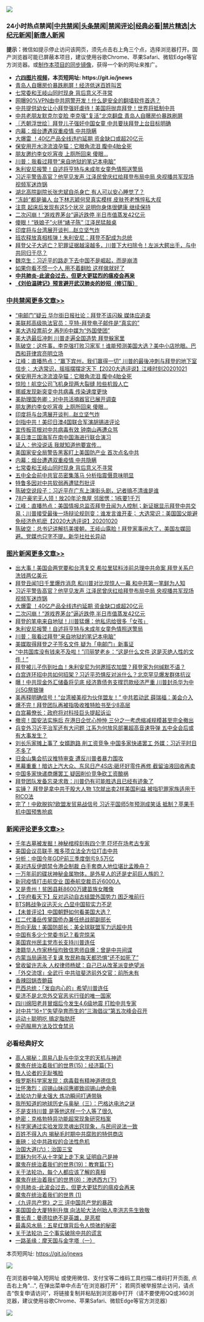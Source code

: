 ![](https://raw.githubusercontent.com/fqnews/bnews/master/64photo/fqnews-qr.jpg)

<div id="tt">
<h3>24小时热点禁闻|<a href="#%E4%B8%AD%E5%85%B1%E7%A6%81%E9%97%BB%E6%9B%B4%E5%A4%9A%E6%96%87%E7%AB%A0">中共禁闻</a>|<a href="#%E5%9B%BE%E7%89%87%E6%96%B0%E9%97%BB%E6%9B%B4%E5%A4%9A%E6%96%87%E7%AB%A0">头条禁闻</a>|<a href="#%E6%96%B0%E9%97%BB%E8%AF%84%E8%AE%BA%E6%9B%B4%E5%A4%9A%E6%96%87%E7%AB%A0">禁闻评论|<a href="#%E5%BF%85%E7%9C%8B%E7%BB%8F%E5%85%B8%E5%A5%BD%E6%96%87">经典必看|<a href="/video.md#%E7%A6%81%E7%89%87%E7%B2%BE%E9%80%89">禁片精选</a>|<a href="https://github.com/fqnews/djy/blob/master/gb/nf1351518.md#1">大纪元新闻</a>|<a href="https://github.com/fqnews/ntdtv/blob/master/gb/prog204.md#1">新唐人新闻</a></h3>
<div><b>提示：</b>微信如提示停止访问该网页，须先点击右上角三个点，选择浏览器打开。国产浏览器可能已屏蔽本项目，建议使用谷歌Chrome、苹果Safari、微软Edge等官方浏览器。或<a href="https://github.com/fqnews/bnews/blob/master/%E5%88%B6%E4%BD%9Cgit%E7%A6%81%E9%97%BB%E9%95%9C%E5%83%8F.md">制作本项目的同步镜像</a>，获得一个新的网址来推广。</div>
<ul>
<li><b><a href="http://d1.bdrive.tk/64.mp4" target="_blank">六四图片视频</a>，本页短网址: https://git.io/jnews</b></li>
<li><a href="/cnnews/20201021/1417378.md">青岛人自曝房价暴跌刷屏！经济低迷百姓叫苦</a></li>
<li><a href="/cbnews/20201021/1417535.md">七常委和王岐山同时现身 背后意义不寻常</a></li>
<li><a href="/cnnews/20201021/1417437.md">网曝90%VPN由中共网警开发！什么是安全的翻墙软件首选？</a></li>
<li><a href="/taiwannews/20201021/1417531.md">中共提供幼女让小拜登强奸虐待！美国将抛弃拜登！世界将抵制中共</a></li>
<li><a href="/cnnews/20201021/1417785.md">中共老朋友默克尔变脸 李克强"复活"北京翻盘 青岛人自曝房价暴跌刷屏</a></li>
<li><a href="/ssgc/20201021/1417404.md">〖兲朝浮世绘〗拜登儿子强奸中国女童 中共要扶拜登上台目标明确</a></li>
<li><a href="/cbnews/20201021/1417611.md">内幕：烟台遭遇双重疫情 中共隐瞒</a></li>
<li><a href="/topimagenews/20201021/1417712.md">大爆雷 ！40亿产品全线违约延期 资金缺口或超20亿元</a></li>
<li><a href="/cbnews/20201021/1417779.md">保安用开水浇流浪孕猫：它眼角流泪 腹中4胎全死</a></li>
<li><a href="/cbnews/20201021/1417737.md">朋友邀约李女吃宵夜 上厕所回来 傻眼…</a></li>
<li><a href="/topimagenews/20201021/1417497.md">川普：我看过拜登“来自地狱的笔记本电脑”</a></li>
<li><a href="/topimagenews/20201021/1417610.md">朱利安尼报警！自述将亨特与未成年女童色情照送警局</a></li>
<li><a href="/topimagenews/20201021/1417880.md">习近平警告高官？他罕见发声 江泽民曾庆红给拜登布局中局 央视播共军现场视频军迷炸锅</a></li>
<li><a href="/cnnews/20201021/1417436.md">湖北高院副院长张忠斌自杀身亡 有人可以安心睡觉了？</a></li>
<li><a href="/yule/20201021/1417604.md">“冻龄”都是骗人 台下林志颖何炅真实模样 皮肤苍老憔悴私大叔</a></li>
<li><a href="/health/20201021/1417434.md">注意 起床后发现有这5个状况 说明你身体很健康 继续保持</a></li>
<li><a href="/topimagenews/20201021/1417699.md">二次闪崩！“游戏界茅台”逼近跌停 半日市值蒸发42亿元</a></li>
<li><a href="/lifebaike/20201021/1417455.md">傻眼！“铁娘子”火拼“婊子陈” 江泽民猛敲桌</a></li>
<li><a href="/cbnews/20201021/1417713.md">印度将与台湾展开谈判…赵立坚气炸</a></li>
<li><a href="/cnnews/20201021/1417650.md">班农释放真相核弹！朱利安尼：拜登不配成为总统</a></li>
<li><a href="/bannedvideo/20201021/1417648.md">拜登父子大逃亡？犯罪证据越滚越多，川普下大扫除令！左派大鳄出手，与中共同归于尽？</a></li>
<li><a href="/baitai/20201021/1417504.md">魏京生：习近平的路走下去中国不是崛起，而是崩溃</a></li>
<li><a href="/lifebaike/20201021/1417739.md">如果你看不惯一个人 用不着翻脸 这样做就好了</a></li>
<li><b><a href="/comments/20200211/1275071.md" target="_blank">中共肺炎-此波会过去，但更大更猛烈的瘟疫会再来</a></b></li>
<li><b><a href="/comments/20200207/1272816.md" target="_blank">《刘伯温碑记》预言避开武汉肺炎的妙招（修订版）</a></b></li>
</ul>
</div>

<div class="catlist">
<h3><a href="/cbnews/" target="_blank">中共禁闻</a><span><a href="/cbnews/" target="_blank" rel="nofollow">更多文章>></a></span></h3>
<ul>
<li><a href="/cbnews/20201022/1417981.md" target="_blank">“电邮门”疑云 华尔街日报社论：拜登不该闪躲 媒体应追查</a></li>
<li><a href="/cbnews/20201022/1417980.md" target="_blank">美联邦高级执法官员：亨特-拜登电子邮件是“真实的”</a></li>
<li><a href="/cbnews/20201022/1417971.md" target="_blank">美大选投票前夕 再列6中媒为“外国使团”</a></li>
<li><a href="/cbnews/20201021/1417885.md" target="_blank">美大选最后冲刺 川普走遍全国造势 拜登躲家里</a></li>
<li><a href="/cbnews/20201021/1417835.md" target="_blank">陈破空：这件事，李克强打败习家军！谁能预测美国大选？美中小店抢眼。巴西和菲律宾亮明立场</a></li>
<li><a href="/cbnews/20201021/1417827.md" target="_blank">江峰：直播热点：“赢下宾州，我们赢得一切” 川普的最後冲刺与拜登的地下室信步； 大选常识，摇摇摆摆定天下【2020大选评说】江峰时刻20201021</a></li>
<li><a href="/cbnews/20201021/1417779.md" target="_blank">保安用开水浇流浪孕猫：它眼角流泪 腹中4胎全死</a></li>
<li><a href="/cbnews/20201021/1417778.md" target="_blank">惊险！航空公司飞机身现两大裂缝 险些机毁人亡</a></li>
<li><a href="/cbnews/20201021/1417675.md" target="_blank">挪威发现新突变中共病毒 传染速度更快</a></li>
<li><a href="/cbnews/20201021/1417754.md" target="_blank">美助理国务卿：对中共活摘器官已展开调查</a></li>
<li><a href="/cbnews/20201021/1417737.md" target="_blank">朋友邀约李女吃宵夜 上厕所回来 傻眼…</a></li>
<li><a href="/cbnews/20201021/1417713.md" target="_blank">印度将与台湾展开谈判…赵立坚气炸</a></li>
<li><a href="/cbnews/20201021/1417677.md" target="_blank">剑指中共！美印日澳4国联合军演胡锡进评论</a></li>
<li><a href="/cbnews/20201021/1417649.md" target="_blank">宣传板蓝根对中共病毒有效 钟南山再遭众骂</a></li>
<li><a href="/cbnews/20201021/1417621.md" target="_blank">美日澳三国海军在南中国海进行联合演习</a></li>
<li><a href="/cbnews/20201021/1417620.md" target="_blank">证人：他没说话 我就知道他要宣传…</a></li>
<li><a href="/cbnews/20201021/1417612.md" target="_blank">美国家安全局警告黑客盯上美国防产业 首次点名中共</a></li>
<li><a href="/cbnews/20201021/1417611.md" target="_blank">内幕：烟台遭遇双重疫情 中共隐瞒</a></li>
<li><a href="/cbnews/20201021/1417535.md" target="_blank">七常委和王岐山同时现身 背后意义不寻常</a></li>
<li><a href="/cbnews/20201021/1417419.md" target="_blank">五中全会前中共官员密集落马 分析指震慑意味明显</a></li>
<li><a href="/cbnews/20201021/1417392.md" target="_blank">特鲁多因对中共软弱再遭猛烈批评</a></li>
<li><a href="/cbnews/20201021/1417363.md" target="_blank">陈破空说段子：习近平在广东上演街头剧，记者搞不清谁是谁</a></li>
<li><a href="/cbnews/20201021/1417353.md" target="_blank">78户豪宅无人领！放20年沦鬼屋 邻居愣：1栋要1千万</a></li>
<li><a href="/cbnews/20201020/1417277.md" target="_blank">江峰：直播热点：美国情报总监否拜登丑闻为人控制；新证据显示拜登中共交易；川普接受最後一场辩论规则变：谁发言谁开麦； 大选常识：美国国父能避免经济危机麽【2020大选评说】20201020</a></li>
<li><a href="/cbnews/20201020/1417273.md" target="_blank">陈破空：总书记讲解抗美援朝，王岐山露脸！拜登家事闹大了，美国左媒回避。党媒也只字不提。新华社社长异动</a></li>

</ul>
</div>
<div class="catlist">
<h3><a href="/topimagenews/" target="_blank">图片新闻</a><span><a href="/topimagenews/" target="_blank" rel="nofollow">更多文章>></a></span></h3>
<ul>
<li><a href="/topimagenews/20201022/1417976.md" target="_blank">出大事！美国会两党要和台湾复交 希拉里猛料涉前总理中共命案 拜登关系户洗钱两亿美元</a></li>
<li><a href="/topimagenews/20201022/1417975.md" target="_blank">拜登丑闻1日千里爆炸消息 和川普对比现惊人一幕 和中共第一笔鲜为人知</a></li>
<li><a href="/topimagenews/20201021/1417880.md" target="_blank">习近平警告高官？他罕见发声 江泽民曾庆红给拜登布局中局 央视播共军现场视频军迷炸锅</a></li>
<li><a href="/topimagenews/20201021/1417712.md" target="_blank">大爆雷 ！40亿产品全线违约延期 资金缺口或超20亿元</a></li>
<li><a href="/topimagenews/20201021/1417699.md" target="_blank">二次闪崩！“游戏界茅台”逼近跌停 半日市值蒸发42亿元</a></li>
<li><a href="/topimagenews/20201021/1417698.md" target="_blank">拜登的笔电来自地狱！川普猛爆：他私讯给很多「女孩」</a></li>
<li><a href="/topimagenews/20201021/1417610.md" target="_blank">朱利安尼报警！自述将亨特与未成年女童色情照送警局</a></li>
<li><a href="/topimagenews/20201021/1417497.md" target="_blank">川普：我看过拜登“来自地狱的笔记本电脑”</a></li>
<li><a href="/topimagenews/20201021/1417337.md" target="_blank">美媒取得拜登之子签名文件 疑为「电邮门」新事证</a></li>
<li><a href="/topimagenews/20201021/1417317.md" target="_blank">“中共国库没有钱来不及啦！”闫丽梦老乡：“这是什么文件 这是灭绝人性的文件！”</a></li>
<li><a href="/topimagenews/20201020/1417287.md" target="_blank">拜登被儿子伤到吐血！朱利安尼为何邀班农加盟？拜登家为何缄默不语？</a></li>
<li><a href="/topimagenews/20201020/1417278.md" target="_blank">白宫连环招中共如何招架？习近平恐惧反对派什么？北京罕见爆发群体抗议</a></li>
<li><a href="/topimagenews/20201020/1417170.md" target="_blank">曝！中共现金外汇储备将见底 经济靠债务支撑罚款经济严重 川普封杀华为中兴5G祭银弹</a></li>
<li><a href="/topimagenews/20201020/1417081.md" target="_blank">美再释明确信号！“台湾被美视为伙伴盟友！” 中共若动武 薛瑞福：美会介入</a></li>
<li><a href="/topimagenews/20201020/1417080.md" target="_blank">爆不完！拜登团队再被指吸收推特脸书至少8高层</a></li>
<li><a href="/topimagenews/20201020/1417055.md" target="_blank">白宫幕僚长：政府将对科技巨头提起诉讼</a></li>
<li><a href="/topimagenews/20201020/1416970.md" target="_blank">撤资！国安法实施后 在港日企忧心忡忡 三分之一考虑缩减规模甚至完全撤出</a></li>
<li><a href="/topimagenews/20201019/1416583.md" target="_blank">兵变外习近平治军还有大问题 江系为何放风部署超高音速导弹 五中全会后或有大事发生？</a></li>
<li><a href="/topimagenews/20201019/1416519.md" target="_blank">刘长乐家摊上事了 女婿跑路 削工资竞争 中国多家快递罢工 外媒：习近平时日不多了</a></li>
<li><a href="/topimagenews/20201019/1416451.md" target="_blank">旧金山集会抗议推特审查 遭反川普者暴力围攻</a></li>
<li><a href="/topimagenews/20201019/1416445.md" target="_blank">黑幕重重！暗访上汽大众、东风日产4S店:砸坏好零件再修 截留油液回收再卖</a></li>
<li><a href="/topimagenews/20201018/1416200.md" target="_blank">中国多家快递商爆罢工 疑因削价竞争砍工资酿祸</a></li>
<li><a href="/topimagenews/20201018/1416181.md" target="_blank">拜登团队发备忘录求救：川普仍有可能胜选且已经有迹象了</a></li>
<li><a href="/topimagenews/20201018/1416174.md" target="_blank">实锤？ 拜登是拿中共干股大人物 1次就出卖2样美国利益 被指犯罪家族适用于RICO法</a></li>
<li><a href="/topimagenews/20201018/1416121.md" target="_blank">完了！中欧脱钩?欧盟发贸易战信号 习近平国师5年预测成笑话 抵制？苹果手机中国预售抢疯</a></li>

</ul>
</div>
<div class="catlist">
<h3><a href="/comments/" target="_blank">新闻评论</a><span><a href="/comments/" target="_blank" rel="nofollow">更多文章>></a></span></h3>
<ul>
<li><a href="/comments/20201022/1417965.md" target="_blank">千年古墓被发掘！神秘棺椁刻有四个字 吓坏在场考古专家</a></li>
<li><a href="/comments/20201022/1417937.md" target="_blank">美国会议员联手 推多项立法全方位打击中共</a></li>
<li><a href="/comments/20201022/1417936.md" target="_blank">分析：中国今年GDP前三季度倒亏9.5万亿</a></li>
<li><a href="/comments/20201021/1417911.md" target="_blank">美对违反伊朗禁令港企制裁 白手套商人地位堪比孟晚舟？</a></li>
<li><a href="/comments/20201021/1417886.md" target="_blank">一万年前的碟状神秘金属物体，是外星人的还是史前巨人族的？</a></li>
<li><a href="/comments/20201021/1417883.md" target="_blank">新冠疫情打击航空业 国泰航空裁员近6000人</a></li>
<li><a href="/comments/20201021/1417868.md" target="_blank">又是贵州！贫困县耗8600万建苗族女雕像</a></li>
<li><a href="/comments/20201021/1417864.md" target="_blank">【华府看天下】反对运动自古结盟外国势力 困乏唯前行</a></li>
<li><a href="/comments/20201021/1417863.md" target="_blank">BTS韩战争议迅灭火 凸显中国软实力不足</a></li>
<li><a href="/comments/20201021/1417839.md" target="_blank">【未普评论】中国朝野如何看美国大选？</a></li>
<li><a href="/comments/20201021/1417831.md" target="_blank">红二代潘岳传掌国侨办兼任统战部副部长</a></li>
<li><a href="/comments/20201021/1417824.md" target="_blank">所向无敌！美国防部长：美全球联盟军力远超中共</a></li>
<li><a href="/comments/20201021/1417814.md" target="_blank">中国有多少个党委书记？看完惊呆</a></li>
<li><a href="/comments/20201021/1417791.md" target="_blank">美国宾州民主党市长支持川普连任</a></li>
<li><a href="/comments/20201021/1417790.md" target="_blank">澳籍华人作家杨恒均致信恩师自爆：曾是中共间谍</a></li>
<li><a href="/comments/20201021/1417759.md" target="_blank">内蒙当局逼孩子复课 牧民称每天都恐惧“还不如死了”</a></li>
<li><a href="/comments/20201021/1417719.md" target="_blank">曾收留许志永 人权律师杨斌：自己已从改革派变绝望派</a></li>
<li><a href="/comments/20201021/1417718.md" target="_blank">「外交流氓」全武行 中共驻斐济前外交官：前所未有</a></li>
<li><a href="/comments/20201021/1417717.md" target="_blank">香辣回锅杏鲍菇</a></li>
<li><a href="/comments/20201021/1417708.md" target="_blank">巴西总统：「发自内心的」希望川普连任</a></li>
<li><a href="/comments/20201021/1417703.md" target="_blank">斐济不是北京外交官恶劣行径的唯一国家</a></li>
<li><a href="/comments/20201021/1417689.md" target="_blank">四川绵阳老井冒烟后今发生4.6级地震 打脸中共专家</a></li>
<li><a href="/comments/20201021/1417688.md" target="_blank">对中共“16+1”失望孕育而生的“三海倡议”第五次峰会召开</a></li>
<li><a href="/comments/20201021/1417687.md" target="_blank">运动＋聪明吃 搞定脂肪肝</a></li>
<li><a href="/comments/20201021/1417686.md" target="_blank">中药服用方法及饮食禁忌</a></li>

</ul>
</div>

<div class="catlist">
<h3>必看经典好文</h3>
<ul>
<li><a href="/aomi/history/20170924/831575.md" target="_blank">高人揭秘：周易八卦与中华文字的天机与神迹</a></li>
<li><a href="/topimagenews/20180610/955499.md" target="_blank">魔鬼在统治着我们的世界(15)：经济篇(下)</a></li>
<li><a href="/comments/20200606/783250.md" target="_blank">牲人论者的无耻嘴脸</a></li>
<li><a href="/cbnews/20200823/1384378.md" target="_blank">俄罗斯科学家发现：病毒载有精神道德信息</a></li>
<li><a href="/cbnews/20200727/1366904.md" target="_blank">壮怀激烈：阎锡山妹阎惠卿致阎锡山绝命电</a></li>
<li><a href="/cbnews/20200816/1381005.md" target="_blank">法轮功力量太强大 炼功瞬间打通带脉</a></li>
<li><a href="/tculture/xiulian/20170726/797589.md" target="_blank">我所知道的地球历史与奥秘（三）：巴格达电池之谜</a></li>
<li><a href="/comments/20200716/1361654.md" target="_blank">不是支持川普 是等他这样一个人等了很久</a></li>
<li><a href="/comments/20200705/783265.md" target="_blank">绝密：克格勃特异功能超常现象研究档案</a></li>
<li><a href="/comments/20200921/1400587.md" target="_blank">科学家通过实验发现灵魂出窍现象，与民间说法一致</a></li>
<li><a href="/lifebaike/20200711/1358994.md" target="_blank">百姓不得入内 揭秘毛时期中共腐败的特供商店</a></li>
<li><a href="/comments/20200705/783271.md" target="_blank">重磅：论中共政权的合法性危机</a></li>
<li><a href="/cbnews/20180312/913459.md" target="_blank">治国大道(六)：治国三宝</a></li>
<li><a href="/ccpdope/20190803/1168965.md" target="_blank">耶稣为何不从十字架上走下来 证明自己是神</a></li>
<li><a href="/comments/20180716/972458.md" target="_blank">魔鬼在统治着我们的世界(19)：教育篇(下)</a></li>
<li><a href="/topimagenews/20161125/619230.md" target="_blank">关于法轮功，每个人都应该了解的真相</a></li>
<li><a href="/topimagenews/20180527/948714.md" target="_blank">魔鬼在统治着我们的世界(8)：渗透西方(下)</a></li>
<li><a href="/comments/20200211/1275071.md" target="_blank">中共肺炎-此波会过去，但更大更猛烈的瘟疫会再来</a></li>
<li><a href="/topimagenews/20180519/944624.md" target="_blank">魔鬼在统治着我们的世界 (1)</a></li>
<li><a href="/bookonline/20131116/201054.md" target="_blank">《九评共产党》之三 评中国共产党的暴政</a></li>
<li><a href="/comments/20200516/1329276.md" target="_blank">美国国会大厦特别升旗 向法轮大法创始人李洪志先生致敬</a></li>
<li><a href="/comments/20180726/727420.md" target="_blank">曹长青：曼德拉绝不是英雄，是恶棍</a></li>
<li><a href="/cbnews/20201005/1408304.md" target="_blank">最毒风水局：五星红旗背后令人惊骇的秘密</a></li>
<li><a href="/cbnews/20200703/1354907.md" target="_blank">关于法轮功 三个事实破除中共的谎言</a></li>
<li><a href="/tculture/20160806/568214.md" target="_blank">一路圣缘：摩天国与金字塔（一）</a></li>

</ul>
</div>

本页短网址: https://git.io/jnews

![](https://raw.githubusercontent.com/fqnews/bnews/master/64photo/fqnews-qr.jpg)

在浏览器中输入短网址 或使用微信、支付宝等二维码工具扫描二维码打开页面, 点击右上角"...", 在弹出菜单中点击“在浏览器打开”； 若网页被举报禁止访问，请点击“恢复申请访问”，将链接复制并粘贴到浏览器中打开（请不要使用QQ或360浏览器，建议使用谷歌Chrome、苹果Safari、微软Edge等官方浏览器）

![](https://raw.githubusercontent.com/fqnews/bnews/master/64photo/wx.jpg)
